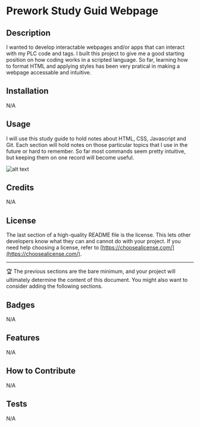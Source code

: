 # Prework Study Guid Webpage

## Description


I wanted to develop interactable webpages and/or apps that can interact with my PLC code and tags. I built this project to give me a good starting position on how coding works in a scripted language. So far, learning how to format HTML and applying styles has been very pratical in making a webpage accessable and intuitive.


## Installation

N/A

## Usage

I will use this study guide to hold notes about HTML, CSS, Javascript and Git. Each section will hold notes on those particular topics that I use in the future or hard to remember. So far most commands seem pretty intuitive, but keeping them on one record will become useful.


![alt text](assets/images/screenshot.png)

## Credits

N/A

## License

The last section of a high-quality README file is the license. This lets other developers know what they can and cannot do with your project. If you need help choosing a license, refer to [https://choosealicense.com/](https://choosealicense.com/).

---

🏆 The previous sections are the bare minimum, and your project will ultimately determine the content of this document. You might also want to consider adding the following sections.

## Badges

N/A

## Features

N/A

## How to Contribute

N/A

## Tests

N/A